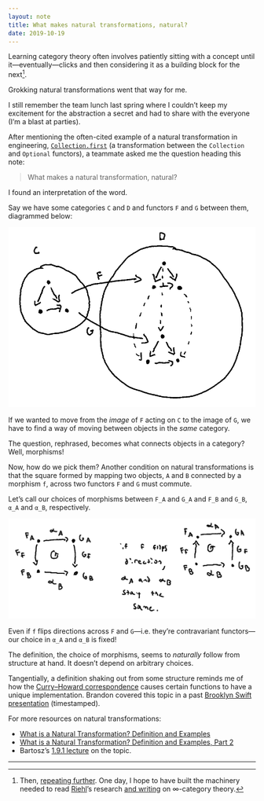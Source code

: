```yaml
---
layout: note
title: What makes natural transformations, natural?
date: 2019-10-19
---
```


Learning category theory often involves patiently sitting with a concept until it—eventually—clicks and then considering it as a building block for the next[^1].

Grokking natural transformations went that way for me.

I still remember the team lunch last spring where I couldn’t keep my excitement for the abstraction a secret and had to share with the everyone (I’m a blast at parties).

After mentioning the often-cited example of a natural transformation in engineering, [`Collection.first`](https://developer.apple.com/documentation/swift/collection/3017676-first) (a transformation between the `Collection` and `Optional` functors), a teammate asked me the question heading this note:

> What makes a natural transformation, natural?

I found an interpretation of the word.

Say we have some categories `C` and `D` and functors `F` and `G` between them, diagrammed below:

![](/public/images/natural_transformation.png)

If we wanted to move from the _image_ of `F` acting on `C` to the image of `G`, we have to find a way of moving between objects in the _same_ category.

The question, rephrased, becomes what connects objects in a category? Well, morphisms!

Now, how do we pick them? Another condition on natural transformations is that the square formed by mapping two objects, `A` and `B` connected by a morphism `f`, across two functors `F` and `G` must commute.

Let’s call our choices of morphisms between `F_A` and `G_A` and `F_B` and `G_B`, `α_A` and `α_B`, respectively.

![](/public/images/commuting_square.png)

Even if `f` flips directions across `F` and `G`—i.e. they’re contravariant functors—our choice in `α_A` and `α_B` is fixed!

The definition, the choice of morphisms,  seems to _naturally_ follow from structure at hand. It doesn’t depend on arbitrary choices.

Tangentially, a definition shaking out from some structure reminds me of how the [Curry–Howard correspondence](https://en.wikipedia.org/wiki/Curry–Howard_correspondence) causes certain functions to have a unique implementation. Brandon covered this topic in a past [Brooklyn Swift presentation](https://vimeo.com/121953811#t=1294s) (timestamped).

For more resources on natural transformations:

- [What is a Natural Transformation? Definition and Examples](https://www.math3ma.com/blog/what-is-a-natural-transformation)
- [What is a Natural Transformation? Definition and Examples, Part 2](https://www.math3ma.com/blog/what-is-a-natural-transformation-2)
- Bartosz’s [1.9.1 lecture](https://youtu.be/2LJC-XD5Ffo) on the topic.

---

[^1]: Then, [repeating further](https://twitter.com/mbrandonw/status/936376614048485385). One day, I hope to have built the machinery needed to read [Riehl](https://twitter.com/emilyriehl)’s research [and writing](http://www.math.jhu.edu/~eriehl/elements.pdf) on ∞-category theory.

